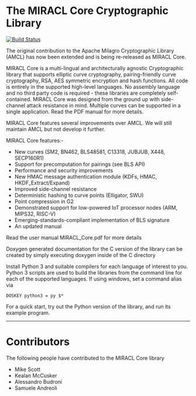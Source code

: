 # The MIRACL Core Cryptographic Library

[![Build Status](https://travis-ci.org/miracl/core.svg?branch=master)](https://travis-ci.org/miracl/core)

The original contribution to the Apache Milagro Cryptographic Library (AMCL)
has now been extended and is being re-released as MIRACL Core.


MIRACL Core is a multi-lingual and architecturally agnostic Cryptographic
library that supports elliptic curve cryptography, pairing-friendly curve
cryptography, RSA, AES symmetric encryption and hash functions. All code
is entirely in the supported high-level languages. No assembly language
and no third party code is required - these libraries are completely self-
contained. MIRACL Core was designed from the ground up with side-channel
attack resistance in mind. Multiple curves can be supported in a single
application. Read the PDF manual for more details.


MIRACL Core features several improvements over AMCL. We will still maintain
AMCL but not develop it further.

MIRACL Core features:-

- New curves (SM2, BN462, BLS48581, C13318, JUBJUB, X448, SECP160R1)
- Support for precomputation for pairings (see BLS API)
- Performance and security improvements
- New HMAC message authentication module (KDFs, HMAC, HKDF_Extract/Expand)
- Improved side-channel resistance
- Deterministic hashing to curve points (Elligator, SWU)
- Point compression in G2
- Demonstrated support for low-powered IoT processor nodes (ARM, MIPS32, RISC-V)
- Emerging-standards-compliant implementation of BLS signature
- An updated manual


Read the user manual MIRACL_Core.pdf for more details

Doxygen generated documentation for the C version of the library can be
created by simply executing doxygen inside of the C directory

Install Python 3 and suitable compilers for each language of interest to you.
Python 3 scripts are used to build the libraries from the command line for
each of the supported languages. If using windows, set a command alias via

    DOSKEY python3 = py $*

For a quick start, try out the Python version of the library, and run its
example program.

-------------------------------------------

# Contributors

The following people have contributed to the MIRACL Core library

- Mike Scott
- Kealan McCusker
- Alessandro Budroni
- Samuele Andreoli

